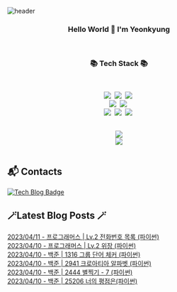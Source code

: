 


![header](https://capsule-render.vercel.app/api?type=waving&color=gradient&height=300&section=header&text=busymidnight&fontAlignY=40&fontSize=50&desc=🌷&descAlignY=65&animation=twinkling)

 <div align="center">
   <h3>Hello World 👋 I'm Yeonkyung</h3>
    <br>

   <h3>📚 Tech Stack 📚</h3>
  	<br>

 <p align="center">
   <img src="https://img.shields.io/badge/java-007396?style=flat&logo=CoffeeScript&logoColor=white"></a>&nbsp 
   <img src="https://img.shields.io/badge/Python-3766AB?style=flat-square&logo=Python&logoColor=white"/></a>&nbsp    
   <img src="https://img.shields.io/badge/CSharp-239120?style=flat-square&logo=CSharp&logoColor=white"/></a>&nbsp 
   <br>
   <img src="https://img.shields.io/badge/Spring-6DB33F?style=flat-square&logo=Spring&logoColor=white"/></a>&nbsp 
   <img src="https://img.shields.io/badge/Flask-000000?style=flat-square&logo=Flask&logoColor=white"/></a>&nbsp 
   <!--<img src="https://img.shields.io/badge/Django-092E20?style=flat-square&logo=Django&logoColor=white"/></a>&nbsp--> 
   <!--<img src="https://img.shields.io/badge/aws-333664?style=flat-square&logo=amazon-aws&logoColor=white"/></a>&nbsp--> 
   <br>
   <img src="https://img.shields.io/badge/Javascript-ffb13b?style=flat-square&logo=javascript&logoColor=white"/></a>&nbsp 
   <img src="https://img.shields.io/badge/html5-E34F26?style=flat-square&logo=html5&logoColor=white"/></a>&nbsp 
   <img src="https://img.shields.io/badge/css-1572B6?style=flat-square&logo=css3&logoColor=white"/></a>&nbsp 
   <br>
 </p>
  <br>
  <a href="https://hits.seeyoufarm.com"><img src="https://hits.seeyoufarm.com/api/count/incr/badge.svg?url=https%3A%2F%2Fgithub.com%2Fbusymidnight&count_bg=%23BEBEBE&title_bg=%23FFFFFF&icon=baidu.svg&icon_color=%23726161&title=%C2%B7&edge_flat=false"/></a>
  <br>
  <img src="https://github-readme-stats.vercel.app/api?username=busymidnight&show_icons=true">
  <br>
  <br>
  </div>
 
## :mailbox_with_mail: Contacts
[![Tech Blog Badge](http://img.shields.io/badge/-Tech%20blog-black?style=flat-square&logo=tistory&link=https://un-lazy-midnight.tistory.com/)](https://un-lazy-midnight.tistory.com/)

## 🪄Latest Blog Posts 🪄

  [2023/04/11 - 프로그래머스 | Lv.2 전화번호 목록 (파이썬)](https://un-lazy-midnight.tistory.com/74) <br/> 
[2023/04/10 - 프로그래머스 | Lv.2 위장 (파이썬)](https://un-lazy-midnight.tistory.com/73) <br/> 
[2023/04/10 - 백준 | 1316 그룹 단어 체커 (파이썬)](https://un-lazy-midnight.tistory.com/72) <br/> 
[2023/04/10 - 백준 | 2941 크로아티아 알파벳 (파이썬)](https://un-lazy-midnight.tistory.com/71) <br/> 
[2023/04/10 - 백준 | 2444 별찍기 - 7 (파이썬)](https://un-lazy-midnight.tistory.com/70) <br/> 
[2023/04/10 - 백준 | 25206 너의 평점은(파이썬)](https://un-lazy-midnight.tistory.com/69) <br/> 
